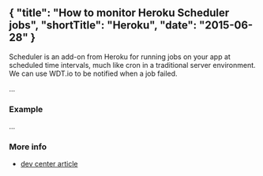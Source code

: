 {
  "title": "How to monitor Heroku Scheduler jobs",
  "shortTitle": "Heroku",
  "date": "2015-06-28"
}
---
Scheduler is an add-on from Heroku for running jobs on your app at scheduled time intervals, much like cron in a traditional server environment. We can use WDT.io to be notified when a job failed.

...

### Example

...

### More info

- [dev center article](https://devcenter.heroku.com/articles/scheduler)
